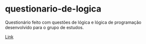 # questionario-de-logica

Questionário feito com questões de lógica e lógica de programação desenvolvido para o grupo de estudos.

[Link](https://esthermarie.github.io/questionario-de-logica/)